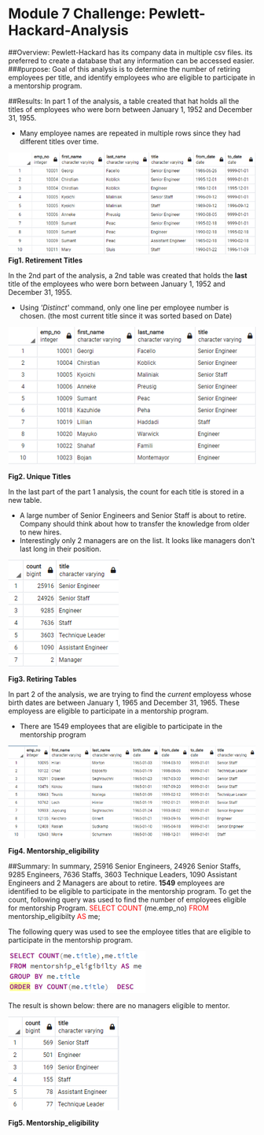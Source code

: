 # Module 7 Challenge: Pewlett-Hackard-Analysis

##Overview:
Pewlett-Hackard has its company data in multiple csv files. its preferred to create a database that any information can be accessed easier. 
###purpose:
Goal of this analysis is to determine the number of retiring employees per title, and identify employees who are eligible to participate in a mentorship program. 

##Results:
In part 1 of the analysis, a table created that hat holds all the titles of employees who were born between January 1, 1952 and December 31, 1955.  
* Many employee names are repeated in multiple rows since they had different titles over time.

![Retirement Titles](\Data\Retirement_titles.png)
**Fig1. Retirement Titles**


In the 2nd part of the analysis, a 2nd table was created that holds the **last** title of the employees who were born between January 1, 1952 and December 31, 1955.  
* Using *'Distinct'* command, only one line per employee number is chosen. (the most current title since it was sorted based on Date)  

![Unique Titles](\Data\Unique_Titles.png)

**Fig2. Unique Titles**

In the last part of the part 1 analysis, the count for each title is stored in a new table.
* A large number of Senior Engineers and Senior Staff is about to retire. Company should think about how to transfer the knowledge from older to new hires.
* Interestingly only 2 managers are on the list. It looks like managers don't last long in their position.

![Retiring Tables](\Data\Retiring_Tables.png)

**Fig3. Retiring Tables**

In part 2 of the analysis, we are trying to find  the *current* employess whose birth dates are between January 1, 1965 and December 31, 1965. These employess are eligible to participate in a mentorship program.
* There are 1549 employees that are eligible to participate in the mentorship program

![Mentorship_eligibility](\Data\Mentorship_eligibility.png)

**Fig4. Mentorship_eligibility**

##Summary:
In summary, 25916 Senior Engineers, 24926 Senior Staffs, 9285 Engineers, 7636 Staffs, 3603 Technique Leaders, 1090 Assistant Engineers and 2 Managers are about to retire.
**1549** employees are identified to be eligible to participate in the mentorship program. To get the count, following query was used to find the number of employees eligible for mentorship Program.
<span style="color:red"> SELECT COUNT</span> (me.emp_no)<span style="color:red"></span>
<span style="color:red">FROM </span> mentorship_eligibilty <span style="color:red"> AS </span>me;


The following query was used to see the employee titles that are eligible to participate in the mentorship program.

![Mentorship_eligibility_count_query](\Data\Mentorship_eligibility_count_query.png)


The result is shown below: there are no managers eligible to mentor.

![Mentorship_eligibility_count](\Data\Mentorship_eligibility_count.png)

**Fig5. Mentorship_eligibility**
